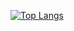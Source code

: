 [![Top Langs](https://github-readme-stats.vercel.app/api/top-langs/?username=NyRakath&layout=compact&theme=dark)](https://github.com/anuraghazra/github-readme-stats)